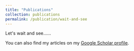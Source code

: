 ```yaml
---
title: "Publications"
collection: publications
permalink: /publication/wait-and-see
---
```


Let's wait and see......

You can also find my articles on my [Google Scholar profile](https://scholar.google.com/citations?user=YOUR_GOOGLE_SCHOLAR_ID).
